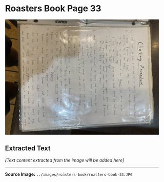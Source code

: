# Roasters Book Page 33

![Roasters Book Page 33](../images/roasters-book/roasters-book-33.JPG)

## Extracted Text

*[Text content extracted from the image will be added here]*

---

**Source Image:** `../images/roasters-book/roasters-book-33.JPG`
